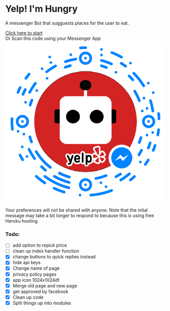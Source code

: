 # Yelp! I'm Hungry
A messenger Bot that sugguests places for the user to eat.

[Click here to start](https://www.facebook.com/WavInc-680930332088116/)<br />
Or Scan this code using your Messenger App<br />
![messengerCode](https://github.com/BrandonWeng/yelpBot/blob/master/messengerCode.png)<br />

Your preferences will not be shared with anyone. Note that the inital message may take a bit longer to respond to because this is using free Heroku hosting.

### Todo:
- [ ] add option to repick price
- [ ] clean up index handler function
- [x] change buttons to quick replies instead
- [x] hide api keys
- [x] Change name of page
- [x] privacy policy pages
- [x] app icon 1024x1024df
- [x] Merge old page and new page
- [x] get approved by facebook
- [X] Clean up code
- [X] Split things up into modules
